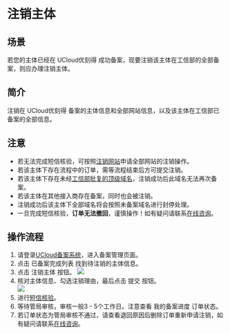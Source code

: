 

# 注销主体

## 场景

若您的主体已经在 UCloud优刻得 成功备案，现要注销该主体在工信部的全部备案，则应办理注销主体。

## 简介

注销在 UCloud优刻得 备案的主体信息和全部网站信息，以及该主体在工信部已备案的全部信息。

## 注意

- 若无法完成短信核验，可按照[注销网站](https://docs.ucloud.cn/beian1/guidance/guidance5)申请全部网站的注销操作。
- 若该主体下存在流程中的订单，需等流程结束后方可提交注销。  
- 若该主体下存在未经[工信部批复的顶级域名](http://domain.miit.gov.cn/)，注销成功后此域名无法再次备案。 
- 若该主体在其他接入商存在备案，同时也会被注销。  
- 注销成功后该主体下全部域名将会按照未备案域名进行封停处理。
- 一旦完成短信核验，**订单无法撤回**，谨慎操作！如有疑问请联系[在线咨询](https://spt.ucloud.cn/30002)。

## 操作流程

1. 请登录[UCloud备案系统](https://console.ucloud.cn/icp/)，进入备案管理页面。  
2. 点击 已备案完成列表 找到待注销的主体信息。
3. 点击 注销主体 按钮。 
   ![](https://static.ucloud.cn/0f4c2cf46c37be76ed6d564d6a232595.png)
4. 核对主体信息、勾选注销理由，最后点击 提交 按钮。  
   ![](https://static.ucloud.cn/ab78807d3165d80d51058800409897c6.png)
5. 进行[短信核验](https://docs.ucloud.cn/beian1/guidance/guidance2)。
6. 等待管局审核，审核一般3 - 5个工作日。注意查看 我的备案进度 订单状态。  
7. 若订单状态为管局审核不通过，请查看退回原因后删除订单重新申请注销，如有疑问请联系[在线咨询](https://spt.ucloud.cn/30002)。